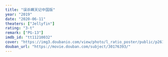 ```yaml
---
title: "误杀瞒天记中国版"
year: "2019"
date: "2020-06-11"
theaters: ["Jellyfin"]
rating: "3-t"
remark: ["PG-13"]
imdb_id: "tt11210032"
cover: "https://img3.doubanio.com/view/photo/l_ratio_poster/public/p2614628862.jpg"
douban_url: "https://movie.douban.com/subject/30176393/"
---
```

